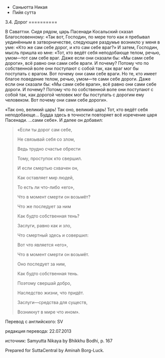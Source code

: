 









* Саньютта Никая
* Пийя сутта


3\.4\. Дорог
\=\=\=\=\=\=\=\=\=\=



В Саваттхи\. Сидя рядом, царь Пасенади Косальский сказал Благословенному: «Так вот, Господин, по мере того как я пребывал уединённым в затворничестве, следующее раздумье возникло у меня в уме: «Кто же сам себе дорог, и кто сам себе враг?» И затем, Господин, мысль пришла ко мне: «Тот, кто ведёт себя неподобающе телом, речью, умом—тот сам себе враг\. Даже если они сказали бы: «Мы сами себе дороги», всё равно они сами себе враги\. И почему? Потому что по собственной воле они поступают с собой так, как враг мог бы поступать с врагом\. Вот почему они сами себе враги\. Но те, кто имеет благое поведение телом, речью, умом—те сами себе дороги\. Даже если они сказали бы: «Мы сами себе враги», всё равно они сами себе дороги\. И почему? Потому что по собственной воле они поступают с собой так, как дорогой человек мог бы поступать с дорогим ему человеком\. Вот почему они сами себе дороги»\.


«Так оно, великий царь\! Так оно, великий царь\! Тот, кто ведёт себя неподобающе… Будда здесь в точности повторяет всё изречение царя Пасенади\. …сами себе»\. И далее он добавил:



> «Если ты дорог сам себе,  
> 
> Не связывай себя со злом,  
> 
> Ведь трудно счастье обрести  
> 
> Тому, проступок кто свершил\.  
> 
>   
> 
> И если смертью схвачен он,  
> 
> Как оставляет мир людей,  
> 
> То есть ли что\-либо «его»,  
> 
> Что в момент смерти он возьмёт?  
> 
> Что же последует за ним  
> 
> Как будто собственная тень?  
> 
>   
> 
> Заслуги, равно как и зло,  
> 
> Что смертный здесь и совершил:  
> 
> Вот что является «его»,  
> 
> Что в момент смерти он возьмёт\.  
> 
> Оно последует за ним,  
> 
> Как будто собственная тень\.  
> 
>   
> 
> Поэтому свершай добро,  
> 
> Наследство жизни, что придёт\.  
> 
> Заслуги—средства для существ,  
> 
> Возникнут в мире что ином»\.



Перевод с английского: SV


редакция перевода: 22\.07\.2013


источник: Samyutta Nikaya by Bhikkhu Bodhi, p\. 167


Prepared for SuttaCentral by Aminah Borg\-Luck\.






